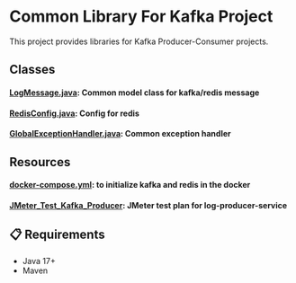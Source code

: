 # Common Library For Kafka Project

This project provides libraries for Kafka Producer-Consumer projects.

## Classes
#### [LogMessage.java](common-lib/src/main/java/com/kafein/common/model/LogMessage.java): Common model class for kafka/redis message
#### [RedisConfig.java](common-lib/src/main/java/com/kafein/common/config/RedisConfig.java): Config for redis
#### [GlobalExceptionHandler.java](common-lib/src/main/java/com/kafein/common/exception/GlobalExceptionHandler.java): Common exception handler

## Resources

#### [docker-compose.yml](common-lib/src/main/resources/docker/docker-compose.yml): to initialize kafka and redis in the docker
#### [JMeter_Test_Kafka_Producer](common-lib/src/main/resources/test/JMeter_Test_Kafka_Producer.jmx): JMeter test plan for log-producer-service


## 📋 Requirements  
- Java 17+   
- Maven  
